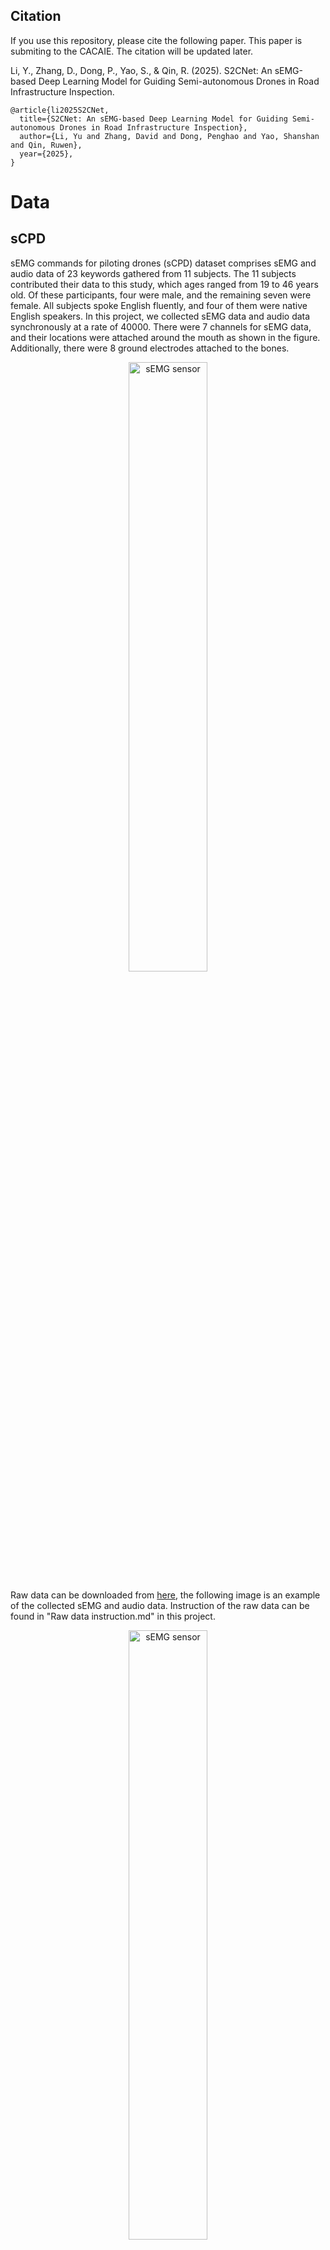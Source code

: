 ## Citation
If you use this repository, please cite the following paper. This paper is submiting to the CACAIE. The citation will be updated later. 

Li, Y., Zhang, D., Dong, P., Yao, S., & Qin, R. (2025). S2CNet: An sEMG-based Deep Learning Model for Guiding Semi-autonomous Drones in Road Infrastructure Inspection. 

~~~~  
@article{li2025S2CNet,
  title={S2CNet: An sEMG-based Deep Learning Model for Guiding Semi-autonomous Drones in Road Infrastructure Inspection},
  author={Li, Yu and Zhang, David and Dong, Penghao and Yao, Shanshan and Qin, Ruwen},
  year={2025},
}
~~~~


# Data
## sCPD
sEMG commands for piloting drones (sCPD) dataset comprises sEMG and audio data of 23 keywords gathered from 11 subjects. The 11 subjects contributed their data to this study, which ages ranged from 19 to 46 years old. Of these participants, four were male, and the remaining seven were female. All subjects spoke English fluently, and four of them were native English speakers. 
In this project, we collected sEMG data and audio data synchronously at a rate of 40000. There were 7 channels for sEMG data, and their locations were attached around the mouth as shown in the figure. Additionally, there were 8 ground electrodes attached to the bones.
<p align="center">
  <img src="https://user-images.githubusercontent.com/44143351/235980630-704e6b55-a051-41ab-b480-e82fb8b82dc6.png" alt="sEMG sensor" width="50%" height="auto">
</p>

Raw data can be downloaded from [here](https://drive.google.com/drive/folders/1ZUkjGaJ490aIn4ibi_ocKNpsL6zRkMee?usp=drive_link), the following image is an example of the collected sEMG and audio data. Instruction of the raw data can be found in "Raw data instruction.md" in this project.

<p align="center">
  <img src="https://user-images.githubusercontent.com/44143351/232256546-72b93a57-b373-4281-ba72-448ac82b309a.png" alt="sEMG sensor" width="50%" height="auto">
</p>

The final converted Scaleogram data can be downloaded from [here](https://drive.google.com/drive/folders/1yvobQDLeBAkvNWtwp86-UeuDjkwbJCGH?usp=drive_link). The following image is an example of final converted Scaleogram.
<p align="center">
  <img src="https://github.com/yuli1102/Robotic-Inspection-Command-Keywords-RICKs-v2.0/assets/44143351/f780ae39-957c-4acc-bada-cf9bd5b857f5" alt="scaleogram" width="50%" height="auto">
</p>

Example code in folder of [Data Processing](./Data_Processing/) shows how we process the raw data to final scaleogra data. 

## NINAPro DB1
We also used a public dataset of NINAPro DB1, which can be found [here](https://ninapro.hevs.ch/instructions/DB1.html). The converted Scaleogram of this dataset can be downloaded [here](https://drive.google.com/drive/folders/1z45hrx9GgVlabqyUZVAuV2KQIsBrjDHw?usp=drive_link).

# Experiment Results
Experiment results analysis code is concluded in the paper, details can be found from "Experiment Results/[Experiments_performance_1213.ipynb](https://github.com/yuli1102/Robotic-Inspection-Command-Keywords-RICKs-v2.0/blob/main/Experiment%20Results/Experiments_performance_1213.ipynb)" in this repository.

# Note
Raw data and data processing code can be downloaded now, but the code for the model will be uploaded after acceptance.
